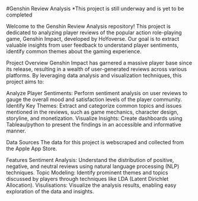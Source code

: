 #Genshin Review Analysis
*This project is still underway and is yet to be completed

Welcome to the Genshin Review Analysis repository! This project is dedicated to analyzing player reviews of the popular action role-playing game, Genshin Impact, developed by HoYoverse. Our goal is to extract valuable insights from user feedback to understand player sentiments, identify common themes about the gaming experience.

Project Overview
Genshin Impact has garnered a massive player base since its release, resulting in a wealth of user-generated reviews across various platforms. By leveraging data analysis and visualization techniques, this project aims to:

Analyze Player Sentiments: Perform sentiment analysis on user reviews to gauge the overall mood and satisfaction levels of the player community.
Identify Key Themes: Extract and categorize common topics and issues mentioned in the reviews, such as game mechanics, character design, storyline, and monetization.
Visualize Insights: Create dashboards using Tableau/python to present the findings in an accessible and informative manner.

Data Sources
The data for this project is webscraped and collected from the Apple App Store.

Features
Sentiment Analysis: Understand the distribution of positive, negative, and neutral reviews using natural language processing (NLP) techniques.
Topic Modeling: Identify prominent themes and topics discussed by players through techniques like LDA (Latent Dirichlet Allocation).
Visulisations: Visualize the analysis results, enabling easy exploration of the data and insights.
